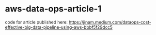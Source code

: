 # aws-data-ops-article-1
code for article published here: https://jinam.medium.com/dataops-cost-effective-big-data-pipeline-using-aws-bbbf5f29dcc5
